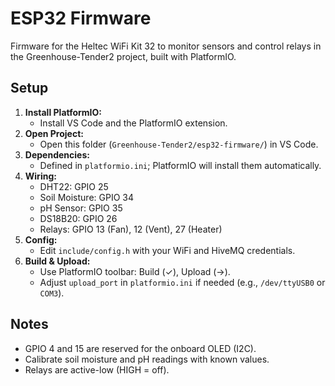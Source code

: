 # ESP32 Firmware

Firmware for the Heltec WiFi Kit 32 to monitor sensors and control relays in the Greenhouse-Tender2 project, built with PlatformIO.

## Setup
1. **Install PlatformIO:**
   - Install VS Code and the PlatformIO extension.
2. **Open Project:**
   - Open this folder (`Greenhouse-Tender2/esp32-firmware/`) in VS Code.
3. **Dependencies:**
   - Defined in `platformio.ini`; PlatformIO will install them automatically.
4. **Wiring:**
   - DHT22: GPIO 25
   - Soil Moisture: GPIO 34
   - pH Sensor: GPIO 35
   - DS18B20: GPIO 26
   - Relays: GPIO 13 (Fan), 12 (Vent), 27 (Heater)
5. **Config:**
   - Edit `include/config.h` with your WiFi and HiveMQ credentials.
6. **Build & Upload:**
   - Use PlatformIO toolbar: Build (✓), Upload (→).
   - Adjust `upload_port` in `platformio.ini` if needed (e.g., `/dev/ttyUSB0` or `COM3`).

## Notes
- GPIO 4 and 15 are reserved for the onboard OLED (I2C).
- Calibrate soil moisture and pH readings with known values.
- Relays are active-low (HIGH = off).